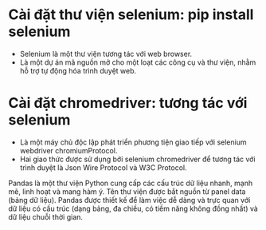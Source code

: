 
# Cài đặt thư viện selenium: pip install selenium
- Selenium là một thư viện tương tác với web browser.
- Là một dự án mã nguồn mở cho một loạt các công cụ và thư viện,
nhằm hỗ trợ tự động hóa trình duyệt web.

# Cài đặt chromedriver: tương tác với selenium
- Là một máy chủ độc lập phát triển phương tiện giao tiếp với selenium
webdriver chromiumProtocol.
- Hai giao thức được sử dụng bởi selenium chromedriver để tương tác với trình duyệt là
Json Wire Protocol và W3C Protocol.

Pandas là một thư viện Python cung cấp các cấu trúc dữ liệu nhanh, mạnh mẽ, linh hoạt và mang hàm ý. Tên thư viện được bắt nguồn từ panel data (bảng dữ liệu). Pandas được thiết kế để làm việc dễ dàng và trực quan với dữ liệu có cấu trúc (dạng bảng, đa chiều, có tiềm năng không đồng nhất) và dữ liệu chuỗi thời gian.
